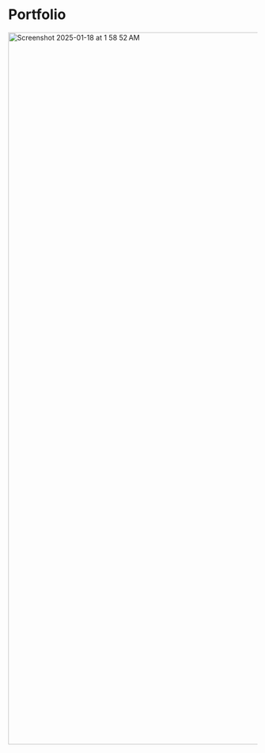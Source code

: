 # Portfolio

<img width="1436" alt="Screenshot 2025-01-18 at 1 58 52 AM" src="https://github.com/user-attachments/assets/f4ef1eaf-4789-416a-8709-e04bd499462a" />
